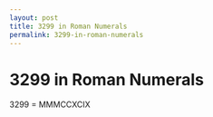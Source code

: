 ```yaml
---
layout: post
title: 3299 in Roman Numerals
permalink: 3299-in-roman-numerals
---
```


# 3299 in Roman Numerals

3299 = MMMCCXCIX
